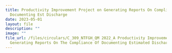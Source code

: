 ```yaml
---
title: Productivity Improvement Project on Generating Reports On Compliance Of
  Documenting Est Discharge
date: 2023-05-01
layout: file
description: ""
image: ""
file_url: /files/circulars/C_309_NTFGH_QM 2022_A Productivity Improvement Project on
  Generating Reports On The Compliance Of Documenting Estimated Discharge.pdf
---
```

